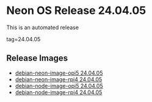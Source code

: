 # Neon OS Release 24.04.05
This is an automated release

tag=24.04.05

## Release Images
- [debian-neon-image-opi5 24.04.05](https://2222.us/app/files/neon_images/core/opi5/master/debian-neon-image-opi5_2024-04-05_14_44.img.xz)
- [debian-neon-image-rpi4 24.04.05](https://2222.us/app/files/neon_images/core/rpi4/master/debian-neon-image-rpi4_2024-04-05_14_44.img.xz)
- [debian-node-image-opi5 24.04.05](https://2222.us/app/files/neon_images/node/opi5/master/debian-node-image-opi5_2024-04-05_17_17.img.xz)
- [debian-node-image-rpi4 24.04.05](https://2222.us/app/files/neon_images/node/rpi4/master/debian-node-image-rpi4_2024-04-05_17_17.img.xz)
